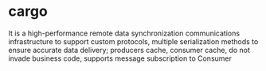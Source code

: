 # cargo
It is a high-performance remote data synchronization communications infrastructure to support custom protocols, multiple serialization methods to ensure accurate data delivery; producers cache, consumer cache, do not invade business code, supports message subscription to Consumer
